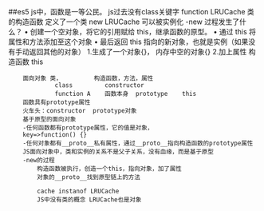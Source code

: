 ##es5
    js中，函数是一等公民。
    js过去没有class关键字
    function LRUCache 类的构造函数 定义了一个类
    new LRUCache 可以被实例化
    -new 过程发生了什么？
    • 创建一个空对象，将它的引用赋给 this，继承函数的原型。
    • 通过 this 将属性和方法添加至这个对象
    • 最后返回 this 指向的新对象，也就是实例（如果没有手动返回其他的对象）
        1.生成了一个对象{}，
        内存中空的对象{}
        2.加上属性
        构造函数 this

        面向对象 类，         构造函数，方法，属性
                 class         constructor
                 function A    函数本身  prototype    this
        函数具有prototype属性
        火车头：constructor  prototype对象
        基于原型的面向对象
        -任何函数都有prototype属性，它的值是对象，
        key=>function() {}
        -任何对象都有__proto__私有属性，通过__proto__指向构造函数的prototype属性
        JS面向对象中，类和实例的关系不是父子关系，没有血缘，而是基于原型
        -new的过程
            构造函数被执行，创造一个this，指向对象，加了属性
            对象的__proto__找到原型链上的方法

            cache instanof LRUCache
            JS中没有类的概念 LRUCache也是对象

        
